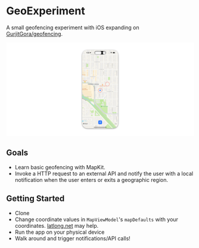 # GeoExperiment

A small geofencing experiment with iOS expanding on [GurjitGora/geofencing](https://github.com/GurjitGora/geofencing).

![banner](https://raw.githubusercontent.com/drewalth/GeoExperiment/main/GeoExperiment/Preview%20Content/Preview%20Assets.xcassets/screengrab.imageset/screengrab.png)

## Goals

- Learn basic geofencing with MapKit.
- Invoke a HTTP request to an external API and notify the user with a local notification when the user enters or exits a geographic region.

## Getting Started

- Clone
- Change coordinate values in `MapViewModel`'s `mapDefaults` with your coordinates. [latlong.net](https://www.latlong.net/) may help. 
- Run the app on your physical device
- Walk around and trigger notifications/API calls! 
